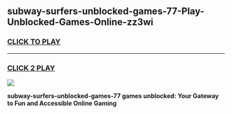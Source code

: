 
## subway-surfers-unblocked-games-77-Play-Unblocked-Games-Online-zz3wi
<h3>
<a href="https://premium76.site?title=subway-surfers-unblocked-games-77&ref=25A">CLICK TO PLAY</a></h3>
<hr>

<h3>
<a href="https://premium76.site?title=subway-surfers-unblocked-games-77&ref=25A">CLICK 2 PLAY</a>
  
</h3>

<a href="https://premium76.site?title=subway-surfers-unblocked-games-77&ref=25A"><img src="https://clearcache.store/games.png"></a>


**subway-surfers-unblocked-games-77 games unblocked: Your Gateway to Fun and Accessible Online Gaming**

